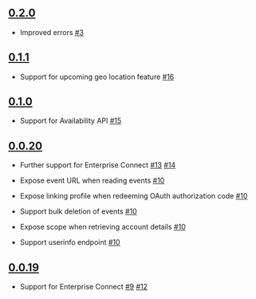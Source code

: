 ## [0.2.0](https://github.com/cronofy/cronofy-csharp/releases/tag/rel-0.2.0)

 * Improved errors
   [#3](https://github.com/cronofy/cronofy-csharp/pull/3)

## [0.1.1](https://github.com/cronofy/cronofy-csharp/releases/tag/rel-0.1.1)

 * Support for upcoming geo location feature
   [#16](https://github.com/cronofy/cronofy-csharp/pull/16)

## [0.1.0](https://github.com/cronofy/cronofy-csharp/releases/tag/rel-0.1.0)

 * Support for Availability API
   [#15](https://github.com/cronofy/cronofy-csharp/pull/15)

## [0.0.20](https://github.com/cronofy/cronofy-csharp/releases/tag/rel-0.0.20)

 * Further support for Enterprise Connect
   [#13](https://github.com/cronofy/cronofy-csharp/pull/13)
   [#14](https://github.com/cronofy/cronofy-csharp/pull/14)

 * Expose event URL when reading events
   [#10](https://github.com/cronofy/cronofy-csharp/pull/10)

 * Expose linking profile when redeeming OAuth authorization code
   [#10](https://github.com/cronofy/cronofy-csharp/pull/10)

 * Support bulk deletion of events
   [#10](https://github.com/cronofy/cronofy-csharp/pull/10)

 * Expose scope when retrieving account details
   [#10](https://github.com/cronofy/cronofy-csharp/pull/10)

 * Support userinfo endpoint
   [#10](https://github.com/cronofy/cronofy-csharp/pull/10)

## [0.0.19](https://github.com/cronofy/cronofy-csharp/releases/tag/rel-0.0.19)

 * Support for Enterprise Connect
   [#9](https://github.com/cronofy/cronofy-csharp/pull/9)
   [#12](https://github.com/cronofy/cronofy-csharp/pull/12)
